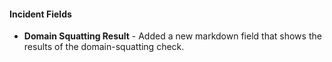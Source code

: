 
#### Incident Fields
- **Domain Squatting Result** - Added a new markdown field that shows the results of the domain-squatting check.
